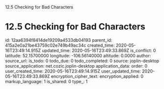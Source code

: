 12.5 Checking for Bad Characters

# 12.5 Checking for Bad Characters

id: 12aa6394f8414de19209a4533db04193
parent_id: 415a2e0a21be43759c02e749b49ac34c
created_time: 2020-05-16T23:49:14.915Z
updated_time: 2020-05-16T23:49:33.869Z
is_conflict: 0
latitude: 52.15700000
longitude: -106.56140000
altitude: 0.0000
author: 
source_url: 
is_todo: 0
todo_due: 0
todo_completed: 0
source: joplin-desktop
source_application: net.cozic.joplin-desktop
application_data: 
order: 0
user_created_time: 2020-05-16T23:49:14.915Z
user_updated_time: 2020-05-16T23:49:33.869Z
encryption_cipher_text: 
encryption_applied: 0
markup_language: 1
is_shared: 0
type_: 1